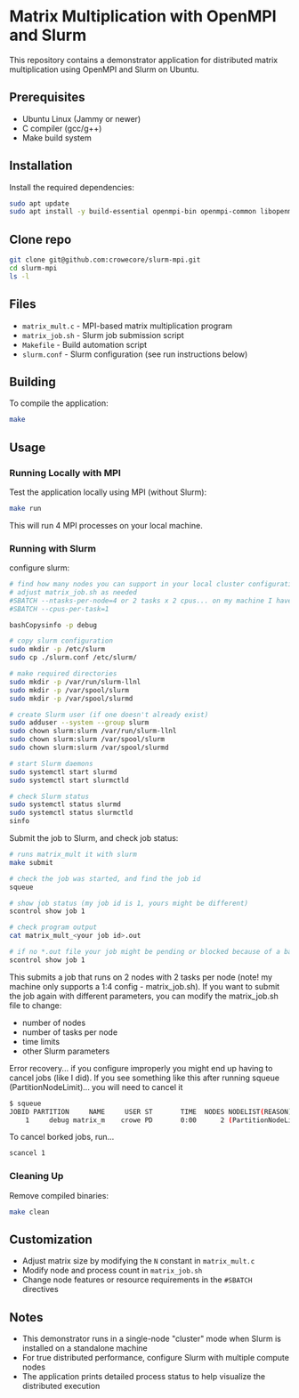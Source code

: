 # Matrix Multiplication with OpenMPI and Slurm

This repository contains a demonstrator application for distributed matrix multiplication using OpenMPI and Slurm on Ubuntu.

## Prerequisites

- Ubuntu Linux (Jammy or newer)
- C compiler (gcc/g++)
- Make build system

## Installation

Install the required dependencies:

```bash
sudo apt update
sudo apt install -y build-essential openmpi-bin openmpi-common libopenmpi-dev slurm-wlm
```

## Clone repo
```bash
git clone git@github.com:crowecore/slurm-mpi.git
cd slurm-mpi
ls -l
```

## Files

- `matrix_mult.c` - MPI-based matrix multiplication program
- `matrix_job.sh` - Slurm job submission script
- `Makefile` - Build automation script
- `slurm.conf` - Slurm configuration (see run instructions below)

## Building

To compile the application:

```bash
make
```

## Usage

### Running Locally with MPI

Test the application locally using MPI (without Slurm):

```bash
make run
```

This will run 4 MPI processes on your local machine.

### Running with Slurm

configure slurm:
```bash
# find how many nodes you can support in your local cluster configuration
# adjust matrix_job.sh as needed
#SBATCH --ntasks-per-node=4 or 2 tasks x 2 cpus... on my machine I have to do 4:1
#SBATCH --cpus-per-task=1

bashCopysinfo -p debug

# copy slurm configuration
sudo mkdir -p /etc/slurm
sudo cp ./slurm.conf /etc/slurm/

# make required directories
sudo mkdir -p /var/run/slurm-llnl
sudo mkdir -p /var/spool/slurm
sudo mkdir -p /var/spool/slurmd

# create Slurm user (if one doesn't already exist)
sudo adduser --system --group slurm
sudo chown slurm:slurm /var/run/slurm-llnl
sudo chown slurm:slurm /var/spool/slurm
sudo chown slurm:slurm /var/spool/slurmd

# start Slurm daemons
sudo systemctl start slurmd
sudo systemctl start slurmctld

# check Slurm status
sudo systemctl status slurmd
sudo systemctl status slurmctld
sinfo

```

Submit the job to Slurm, and check job status:

```bash
# runs matrix_mult it with slurm
make submit

# check the job was started, and find the job id
squeue

# show job status (my job id is 1, yours might be different)
scontrol show job 1

# check program output
cat matrix_mult_<your job id>.out

# if no *.out file your job might be pending or blocked because of a bad config. Look at job details for clues about the output file location
scontrol show job 1

```

This submits a job that runs on 2 nodes with 2 tasks per node (note! my machine only supports a 1:4 config - matrix_job.sh).
If you want to submit the job again with different parameters, you can modify the matrix_job.sh file to change:

- number of nodes
- number of tasks per node
- time limits
- other Slurm parameters

Error recovery... if you configure improperly you might end up having to cancel jobs (like I did). If you see something like this after running squeue (PartitionNodeLimit)... you will need to cancel it
```bash
$ squeue
JOBID PARTITION     NAME     USER ST       TIME  NODES NODELIST(REASON)
    1     debug matrix_m    crowe PD       0:00      2 (PartitionNodeLimit)
```
To cancel borked jobs, run...
```bash
scancel 1
```

### Cleaning Up

Remove compiled binaries:

```bash
make clean
```

## Customization

- Adjust matrix size by modifying the `N` constant in `matrix_mult.c`
- Modify node and process count in `matrix_job.sh`
- Change node features or resource requirements in the `#SBATCH` directives

## Notes

- This demonstrator runs in a single-node "cluster" mode when Slurm is installed on a standalone machine
- For true distributed performance, configure Slurm with multiple compute nodes
- The application prints detailed process status to help visualize the distributed execution
